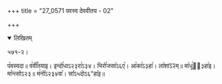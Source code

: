 +++
title = "27_0571 पवस्व देववीतय - 02"

+++
<details open><summary>लिखितम्</summary>

५७१-२।

प꣥वस्वदा॥ व꣢वी꣡꣯तयाइ। इन्दो꣯धाऽ२३रा꣢ऽ३४। भिरो꣯जसा꣥ऽ६ए꣥। आ꣡का꣢ऽ३हा꣢। ला꣡शाऽ᳒२᳒म्॥ मा꣡धू꣢ऽ᳐३हा꣢इ। मा꣡न्त्सोऽ२३॥ म꣢नो꣡ऽ२३४वा꣥। सा꣤ऽ५दोऽ६"हा꣥इ॥
</details>